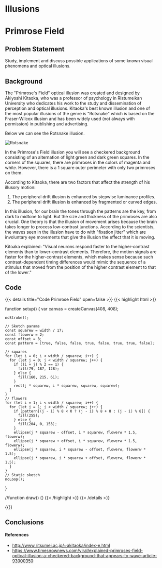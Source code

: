 # Illusions

# Primrose Field

## Problem Statement

Study, implement and discuss possible applications of some known visual phenomena and optical illusions.

## Background

The "Primrose's Field" optical illusion was created and designed by Akiyoshi Kitaoka, who was a professor of psychology in Ristumeikan University who dedicates his work to the study and dissemination of perception and optical illusions. 
Kitaoka's best known illusion and one of the most popular illusions of the genre is "Rotsnake" which is based on the Fraser-Wilcox illusion and has been widely used (not always with permission) in publishing and advertising.

Below we can see the Rotsnake illusion.

![Rotsnake](https://www.epsilones.com/material/ilusionesopticas/012-rotsnake.jpg)

In the Primrose's Field illusion you will see a checkered background consisting of an alternation of light green and dark green squares. In the corners of the squares, there are primroses in the colors of magenta and white.
However, there is a 1 square outer perimeter with only two primroses on them.

According to Kitaoka, there are two factors that affect the strength of his illusory motion:

1. The peripheral drift illusion is enhanced by stepwise luminance profiles.
2. The peripheral drift illusion is enhanced by fragmented or curved edges.

In this illusion, for our brain the tones through the patterns are the key, from dark to midtone to light. But the size and thickness of the primroses are also crucial.
One theory is that the illusion of movement arises because the brain takes longer to process low-contrast junctions. According to the scientists, the waves seen in the illusion have to do with "fixation jitter" which are involuntary eye movements that give the illusion the effect that it is moving.

Kitoaka explained: "Visual neurons respond faster to the higher-contrast elements than to lower-contrast elements. Therefore, the motion signals are faster for the higher-contrast elements, which makes sense because such contrast-dependent timing differences would mimic the sequence of a stimulus that moved from the position of the higher contrast element to that of the lower."

## Code

{{< details title="Code Primrose Field" open=false >}}
{{< highlight html >}}

function setup() {
    var canvas = createCanvas(408, 408);
   
    noStroke();
  
    // Sketch params
    const squarew = width / 17;
    const flowerw = 2;
    const offset = 3;
    const pattern = [true, false, false, true, false, true, true, false];
  
    // squares
    for (let i = 0; i < width / squarew; i++) {
      for (let j = 0; j < width / squarew; j++) {
        if ((i + j) % 2 == 1) {
          fill(79, 187, 128);
        } else {
          fill(160, 215, 61);
        }
        rect(j * squarew, i * squarew, squarew, squarew);
      }
    }
    // flowers
    for (let i = 1; i < width / squarew; i++) {
      for (let j = 1; j < width / squarew; j++) {
        if (pattern[(j - i) % 8 < 0 ? (j - i) % 8 + 8 : (j - i) % 8]) {
          fill(255);
        } else {
          fill(204, 0, 153);
        }
        ellipse(j * squarew - offset, i * squarew, flowerw * 1.5, flowerw);
        ellipse(j * squarew + offset, i * squarew, flowerw * 1.5, flowerw);
        ellipse(j * squarew, i * squarew - offset, flowerw, flowerw * 1.5);
        ellipse(j * squarew, i * squarew + offset, flowerw, flowerw * 1.5);
      }
    }
    // Static sketch
    noLoop();
  }
  
  //function draw() {}
{{< /highlight >}}
{{< /details >}}

{{<p5-iframe sketch="/vc_page/sketches/primroseField.js" width="410" height="410">}}

## Conclusions

#### References
* http://www.ritsumei.ac.jp/~akitaoka/index-e.html
* https://www.timesnownews.com/viral/explained-primroses-field-optical-illusion-a-checkered-background-that-appears-to-wave-article-93000350